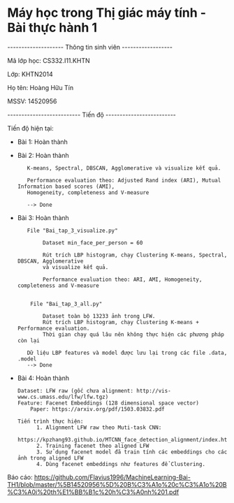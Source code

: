 # Máy học trong Thị giác máy tính - Bài thực hành 1

-------------------- Thông tin sinh viên ------------------

Mã lớp học: CS332.I11.KHTN

Lớp: KHTN2014

Họ tên: Hoàng Hữu Tín

MSSV: 14520956

-------------------------- Tiến độ -------------------------

Tiến độ hiện tại:
  + Bài 1: Hoàn thành
  + Bài 2: Hoàn thành
           
           K-means, Spectral, DBSCAN, Agglomerative và visualize kết quả.
  
           Performance evaluation theo: Adjusted Rand index (ARI), Mutual Information based scores (AMI),
           Homogeneity, completeness and V-measure 
          
           --> Done
  + Bài 3: Hoàn thành
  
           File "Bai_tap_3_visualize.py" 
           
                Dataset min_face_per_person = 60
                
                Rút trích LBP histogram, chạy Clustering K-means, Spectral, DBSCAN, Agglomerative 
                và visualize kết quả.
                
                Performance evaluation theo: ARI, AMI, Homogeneity, completeness and V-measure
                
                
            File "Bai_tap_3_all.py" 
            
                Dataset toàn bộ 13233 ảnh trong LFW.
                Rút trích LBP histogram, chạy Clustering K-means + Performance evaluation.
                Thời gian chạy quá lâu nên không thực hiện các phương pháp còn lại
           
           Dữ liệu LBP features và model được lưu lại trong các file .data, .model
           --> Done
           
  + Bài 4: Hoàn thành
  
        Dataset: LFW raw (gốc chưa alignment: http://vis-www.cs.umass.edu/lfw/lfw.tgz)
        Feature: Facenet Embeddings (128 dimensional space vector)
            Paper: https://arxiv.org/pdf/1503.03832.pdf
            
        Tiến trình thực hiện:
              1. Alignment LFW raw theo Muti-task CNN: 
                    https://kpzhang93.github.io/MTCNN_face_detection_alignment/index.html
              2. Training facenet theo aligned LFW
              3. Sử dụng facenet model đã train tính các embeddings cho các ảnh trong aligned LFW
              4. Dùng facenet embeddings như features để Clustering.
        
        
Báo cáo: 
  https://github.com/Flavius1996/MachineLearning-Bai-TH1/blob/master/%5B14520956%5D%20B%C3%A1o%20c%C3%A1o%20B%C3%A0i%20th%E1%BB%B1c%20h%C3%A0nh%201.pdf
